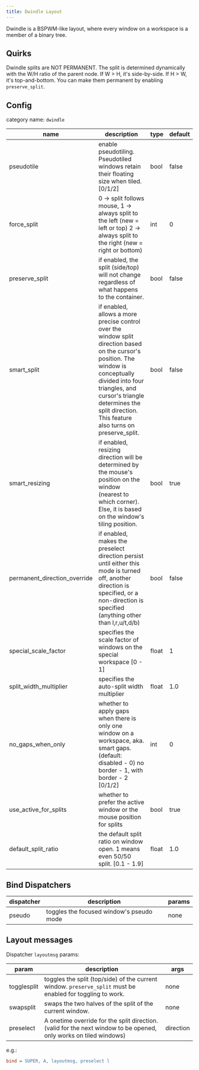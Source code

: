 ```yaml
---
title: Dwindle Layout
---
```


Dwindle is a BSPWM-like layout, where every window on a workspace is a member of
a binary tree.

## Quirks

Dwindle splits are NOT PERMANENT. The split is determined dynamically with the
W/H ratio of the parent node. If W > H, it's side-by-side. If H > W, it's
top-and-bottom. You can make them permanent by enabling `preserve_split`.

## Config

category name: `dwindle`

| name                         | description                                                                                                                                                                                                                                                        | type  | default |
| ---------------------------- | ------------------------------------------------------------------------------------------------------------------------------------------------------------------------------------------------------------------------------------------------------------------ | ----- | ------- |
| pseudotile                   | enable pseudotiling. Pseudotiled windows retain their floating size when tiled. [0/1/2]                                                                                                                                                                            | bool  | false   |
| force_split                  | 0 -> split follows mouse, 1 -> always split to the left (new = left or top) 2 -> always split to the right (new = right or bottom)                                                                                                                                 | int   | 0       |
| preserve_split               | if enabled, the split (side/top) will not change regardless of what happens to the container.                                                                                                                                                                      | bool  | false   |
| smart_split                  | if enabled, allows a more precise control over the window split direction based on the cursor's position. The window is conceptually divided into four triangles, and cursor's triangle determines the split direction. This feature also turns on preserve_split. | bool  | false   |
| smart_resizing               | if enabled, resizing direction will be determined by the mouse's position on the window (nearest to which corner). Else, it is based on the window's tiling position.                                                                                              | bool  | true    |
| permanent_direction_override | if enabled, makes the preselect direction persist until either this mode is turned off, another direction is specified, or a non-direction is specified (anything other than l,r,u/t,d/b)                                                                          | bool  | false   |
| special_scale_factor         | specifies the scale factor of windows on the special workspace [0 - 1]                                                                                                                                                                                             | float | 1       |
| split_width_multiplier       | specifies the auto-split width multiplier                                                                                                                                                                                                                          | float | 1.0     |
| no_gaps_when_only            | whether to apply gaps when there is only one window on a workspace, aka. smart gaps. (default: disabled - 0) no border - 1, with border - 2 [0/1/2]                                                                                                                | int   | 0       |
| use_active_for_splits        | whether to prefer the active window or the mouse position for splits                                                                                                                                                                                               | bool  | true    |
| default_split_ratio          | the default split ratio on window open. 1 means even 50/50 split. [0.1 - 1.9]                                                                                                                                                                                      | float | 1.0     |

## Bind Dispatchers

| dispatcher | description                              | params |
| ---------- | ---------------------------------------- | ------ |
| pseudo     | toggles the focused window's pseudo mode | none   |

## Layout messages

Dispatcher `layoutmsg` params:

| param       | description                                                                                                       | args      |
| ----------- | ----------------------------------------------------------------------------------------------------------------- | --------- |
| togglesplit | toggles the split (top/side) of the current window. `preserve_split` must be enabled for toggling to work.        | none      |
| swapsplit   | swaps the two halves of the split of the current window.                                                          | none      |
| preselect   | A onetime override for the split direction. (valid for the next window to be opened, only works on tiled windows) | direction |

e.g.:

```ini
bind = SUPER, A, layoutmsg, preselect l
```
